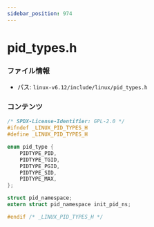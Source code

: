 ```yaml
---
sidebar_position: 974
---
```

# pid_types.h

### ファイル情報

- パス: `linux-v6.12/include/linux/pid_types.h`

### コンテンツ

```h
/* SPDX-License-Identifier: GPL-2.0 */
#ifndef _LINUX_PID_TYPES_H
#define _LINUX_PID_TYPES_H

enum pid_type {
	PIDTYPE_PID,
	PIDTYPE_TGID,
	PIDTYPE_PGID,
	PIDTYPE_SID,
	PIDTYPE_MAX,
};

struct pid_namespace;
extern struct pid_namespace init_pid_ns;

#endif /* _LINUX_PID_TYPES_H */

```
